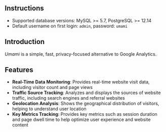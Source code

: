 ## Instructions

- Supported database versions: MySQL >= 5.7, PostgreSQL >= 12.14
- Default username on first login: `admin`, password: `umami`

## Introduction

*Umami* is a simple, fast, privacy-focused alternative to Google Analytics.

## Features

- **Real-Time Data Monitoring**: Provides real-time website visit data, including visitor count and page views
- **Traffic Source Tracking**: Analyzes and displays the sources of website traffic, including search engines and referral websites
- **Geolocation Analysis**: Shows the geographical distribution of visitors, helping to understand user location
- **Key Metrics Tracking**: Provides key metrics such as session duration and page dwell time to help optimize user experience and website content
